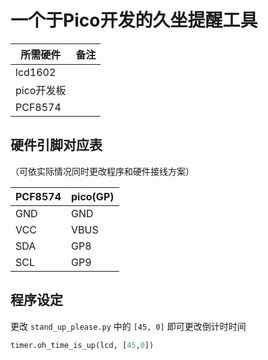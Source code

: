 # 一个于Pico开发的久坐提醒工具

| 所需硬件   | 备注 |
| ---------- | ---- |
| lcd1602    |      |
| pico开发板 |      |
| PCF8574    |      |

## 硬件引脚对应表

（可依实际情况同时更改程序和硬件接线方案）

| PCF8574 | pico(GP) |
| ------- | -------- |
| GND     | GND      |
| VCC     | VBUS     |
| SDA     | GP8      |
| SCL     | GP9      |

## 程序设定

更改 `stand_up_please.py` 中的 `[45, 0]` 即可更改倒计时时间

```python
timer.oh_time_is_up(lcd, [45,0])
```

